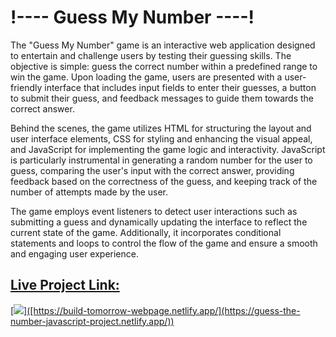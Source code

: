 <h1>!---- Guess My Number ----!</h1>
<p>The "Guess My Number" game is an interactive web application designed to entertain and challenge users by testing their guessing skills. The objective is simple: guess the correct number within a predefined range to win the game. Upon loading the game, users are presented with a user-friendly interface that includes input fields to enter their guesses, a button to submit their guess, and feedback messages to guide them towards the correct answer.

Behind the scenes, the game utilizes HTML for structuring the layout and user interface elements, CSS for styling and enhancing the visual appeal, and JavaScript for implementing the game logic and interactivity. JavaScript is particularly instrumental in generating a random number for the user to guess, comparing the user's input with the correct answer, providing feedback based on the correctness of the guess, and keeping track of the number of attempts made by the user.

The game employs event listeners to detect user interactions such as submitting a guess and dynamically updating the interface to reflect the current state of the game. Additionally, it incorporates conditional statements and loops to control the flow of the game and ensure a smooth and engaging user experience.</p>

<a href="https://guess-the-number-javascript-project.netlify.app/"/>

<h2>Live Project Link:</h2>
[<img src= "https://img.shields.io/badge/PROJCET LINK-1DA55F?style=for-the-badge&logo=&logoColor=white" />]([https://build-tomorrow-webpage.netlify.app/](https://guess-the-number-javascript-project.netlify.app/))
